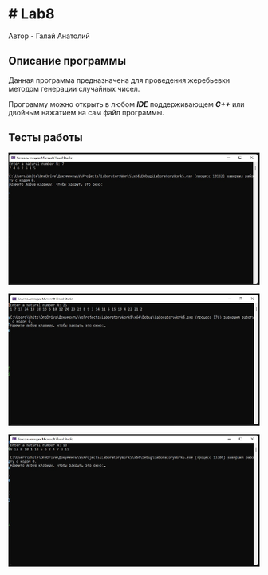 # # Lab8

Автор - Галай Анатолий

## Описание программы
Данная программа предназначена для проведения жеребьевки методом генерации случайных чисел.

Программу можно открыть в любом ***IDE*** поддерживающем ***С++*** или двойным нажатием на сам файл программы.

## Тесты работы

![Alt-текст](https://github.com/NowStrongTea/Lab8/blob/main/BhCqTekMJmY.jpg)

![Alt-текст](https://github.com/NowStrongTea/Lab8/blob/main/_Cgc47L5K10.jpg)

![Alt-текст](https://github.com/NowStrongTea/Lab8/blob/main/jKOGy5qGKC4.jpg)
